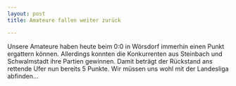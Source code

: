 ```yaml
---
layout: post
title: Amateure fallen weiter zurück

---
```


Unsere Amateure haben heute beim 0:0 in Wörsdorf immerhin einen Punkt ergattern können. Allerdings konnten die Konkurrenten aus Steinbach und Schwalmstadt ihre Partien gewinnen. Damit beträgt der Rückstand ans rettende Ufer nun bereits 5 Punkte. Wir müssen uns wohl mit der Landesliga abfinden...


